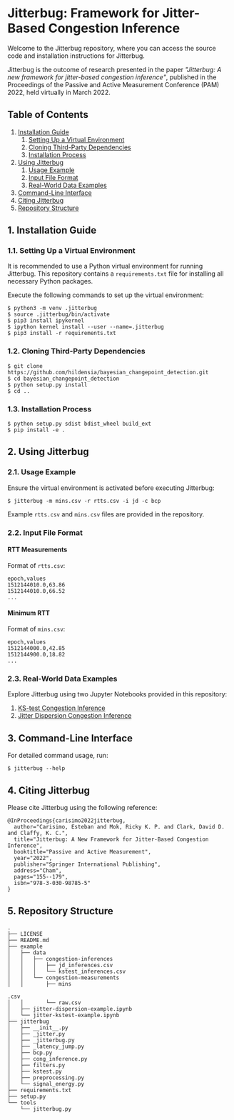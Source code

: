 # Jitterbug: Framework for Jitter-Based Congestion Inference

Welcome to the Jitterbug repository, where you can access the source code and installation instructions for Jitterbug.

Jitterbug is the outcome of research presented in the paper _"Jitterbug: A new framework for jitter-based congestion inference"_, published in the Proceedings of the Passive and Active Measurement Conference (PAM) 2022, held virtually in March 2022.

## Table of Contents

1. [Installation Guide](#installation)
   1. [Setting Up a Virtual Environment](#virtual-environment)
   2. [Cloning Third-Party Dependencies](#dependencies)
   3. [Installation Process](#install)
2. [Using Jitterbug](#usage)
   1. [Usage Example](#example)
   2. [Input File Format](#input-format)
   3. [Real-World Data Examples](#real-data)
3. [Command-Line Interface](#cli)
4. [Citing Jitterbug](#citing)
5. [Repository Structure](#structure)

## <a name="installation"></a> 1. Installation Guide

### <a name="virtual-environment"></a> 1.1. Setting Up a Virtual Environment

It is recommended to use a Python virtual environment for running Jitterbug. This repository contains a `requirements.txt` file for installing all necessary Python packages.

Execute the following commands to set up the virtual environment:

```
$ python3 -m venv .jitterbug
$ source .jitterbug/bin/activate
$ pip3 install ipykernel
$ ipython kernel install --user --name=.jitterbug
$ pip3 install -r requirements.txt
```

### <a name="dependencies"></a> 1.2. Cloning Third-Party Dependencies

```
$ git clone https://github.com/hildensia/bayesian_changepoint_detection.git
$ cd bayesian_changepoint_detection
$ python setup.py install
$ cd ..
```

### <a name="install"></a> 1.3. Installation Process

```
$ python setup.py sdist bdist_wheel build_ext
$ pip install -e .
```

## <a name="usage"></a> 2. Using Jitterbug

### <a name="example"></a> 2.1. Usage Example

Ensure the virtual environment is activated before executing Jitterbug:

```
$ jitterbug -m mins.csv -r rtts.csv -i jd -c bcp
```

Example `rtts.csv` and `mins.csv` files are provided in the repository.

### <a name="input-format"></a> 2.2. Input File Format

#### RTT Measurements

Format of `rtts.csv`:

```
epoch,values
1512144010.0,63.86
1512144010.0,66.52
...
```

#### Minimum RTT

Format of `mins.csv`:

```
epoch,values
1512144000.0,42.85
1512144900.0,18.82
...
```

### <a name="real-data"></a> 2.3. Real-World Data Examples

Explore Jitterbug using two Jupyter Notebooks provided in this repository:

1. [KS-test Congestion Inference](example/jitter-kstest-example.ipynb)
2. [Jitter Dispersion Congestion Inference](example/jitter-dispersion-example.ipynb)

## <a name="cli"></a> 3. Command-Line Interface

For detailed command usage, run:

```
$ jitterbug --help
```

## <a name="citing"></a> 4. Citing Jitterbug

Please cite Jitterbug using the following reference:

```
@InProceedings{carisimo2022jitterbug,
  author="Carisimo, Esteban and Mok, Ricky K. P. and Clark, David D. and Claffy, K. C.",
  title="Jitterbug: A New Framework for Jitter-Based Congestion Inference",
  booktitle="Passive and Active Measurement",
  year="2022",
  publisher="Springer International Publishing",
  address="Cham",
  pages="155--179",
  isbn="978-3-030-98785-5"
}
```

## <a name="structure"></a> 5. Repository Structure

```
.
├── LICENSE
├── README.md
├── example
│   ├── data
│   │   ├── congestion-inferences
│   │   │   ├── jd_inferences.csv
│   │   │   └── kstest_inferences.csv
│   │   └── congestion-measurements
│   │       ├── mins

.csv
│   │       └── raw.csv
│   ├── jitter-dispersion-example.ipynb
│   └── jitter-kstest-example.ipynb
├── jitterbug
│   ├── __init__.py
│   ├── _jitter.py
│   ├── _jitterbug.py
│   ├── _latency_jump.py
│   ├── bcp.py
│   ├── cong_inference.py
│   ├── filters.py
│   ├── kstest.py
│   ├── preprocessing.py
│   └── signal_energy.py
├── requirements.txt
├── setup.py
└── tools
    └── jitterbug.py
```